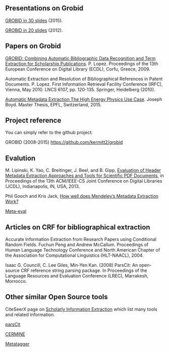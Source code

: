 ## Presentations on Grobid

[GROBID in 30 slides](grobid-04-2015.pdf) (2015).

[GROBID in 20 slides](GROBID.pdf) (2012).

## Papers on Grobid

[GROBID: Combining Automatic Bibliographic Data Recognition and Term Extraction for Scholarship Publications](https://lekythos.library.ucy.ac.cy/bitstream/handle/10797/14013/ECDL069.pdf?sequence=1). P. Lopez. Proceedings of the 13th European Conference on Digital Library (ECDL), Corfu, Greece, 2009.

Automatic Extraction and Resolution of Bibliographical References in Patent Documents. P. Lopez. First Information Retrieval Facility Conference (IRFC), Vienna, May 2010. LNCS 6107, pp. 120-135. Springer, Heidelberg (2010).

[Automatic Metadata Extraction The High Energy Physics Use Case](https://preprints.cern.ch/record/2039361/files/CERN-THESIS-2015-105.pdf). Joseph
Boyd. Master Thesis, EPFL, Switzerland, 2015. 

## Project reference

You can simply refer to the github project:

GROBID (2008-2015) <https://github.com/kermitt2/grobid>

## Evalution

M. Lipinski, K. Yao, C. Breitinger, J. Beel, and B. Gipp, [Evaluation of Header Metadata Extraction Approaches and Tools for Scientific PDF Documents](http://docear.org/papers/Evaluation_of_Header_Metadata_Extraction_Approaches_and_Tools_for_Scientific_PDF_Documents.pdf), in Proceedings of the 13th ACM/IEEE-CS Joint Conference on Digital Libraries (JCDL), Indianapolis, IN, USA, 2013. 

Phil Gooch and Kris Jack, [How well does Mendeley’s Metadata Extraction Work?](https://krisjack.wordpress.com/2015/03/12/how-well-does-mendeleys-metadata-extraction-work/)

[Meta-eval](https://github.com/allenai/meta-eval)

## Articles on CRF for bibliographical extraction

Accurate Information Extraction from Research Papers using Conditional Random Fields. Fuchun Peng and Andrew McCallum. Proceedings of Human Language Technology Conference and North American Chapter of the Association for Computational Linguistics (HLT-NAACL), 2004.

Isaac G. Councill, C. Lee Giles, Min-Yen Kan. (2008) ParsCit: An open-source CRF reference string parsing package. In Proceedings of the Language Resources and Evaluation Conference (LREC), Marrakesh, Morrocco. 

## Other similar Open Source tools

CiteSeerX page on [Scholarly Information Extraction](http://csxstatic.ist.psu.edu/about/scholarly-information-extraction) which list many tools and related information. 

[parsCit](http://wing.comp.nus.edu.sg/parsCit)

[CERMINE](https://github.com/CeON/CERMINE)

[Metatagger](https://github.com/iesl/rexa1-metatagger)
